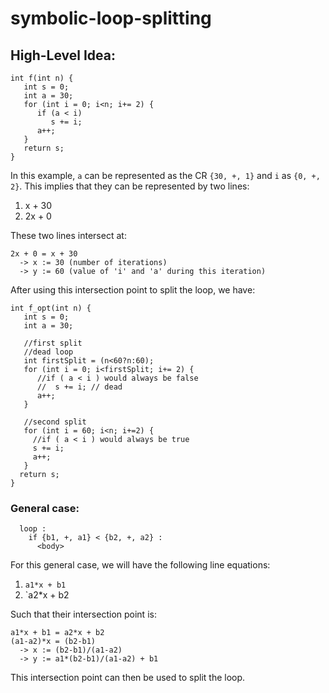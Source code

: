 # symbolic-loop-splitting


## High-Level Idea:

```
int f(int n) {
   int s = 0;
   int a = 30;
   for (int i = 0; i<n; i+= 2) {
      if (a < i)
         s += i;
      a++;
   }
   return s;
}
```

In this example, `a` can be represented as the CR `{30, +, 1}` and `i` as `{0, +, 2}`.
This implies that they can be represented by two lines: 
1. x + 30  
2. 2x + 0  

These two lines intersect at:
```
2x + 0 = x + 30
  -> x := 30 (number of iterations)
  -> y := 60 (value of 'i' and 'a' during this iteration)
```  

After using this intersection point to split the loop, we have:

```
int f_opt(int n) {
   int s = 0;
   int a = 30;

   //first split
   //dead loop
   int firstSplit = (n<60?n:60);
   for (int i = 0; i<firstSplit; i+= 2) {
      //if ( a < i ) would always be false
      //  s += i; // dead
      a++;
   }

   //second split
   for (int i = 60; i<n; i+=2) {
     //if ( a < i ) would always be true
     s += i;
     a++;
   }
  return s;
}
```

### General case:

```
  loop : 
    if {b1, +, a1} < {b2, +, a2} :
      <body>
```
For this general case, we will have the following line equations: 
1. `a1*x + b1`
2. `a2*x + b2 

Such that their intersection point is:
```
a1*x + b1 = a2*x + b2
(a1-a2)*x = (b2-b1)
  -> x := (b2-b1)/(a1-a2)
  -> y := a1*(b2-b1)/(a1-a2) + b1
```
This intersection point can then be used to split the loop.

